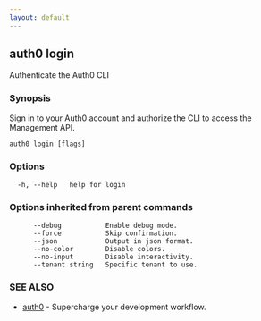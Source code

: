 ```yaml
---
layout: default
---
```

## auth0 login

Authenticate the Auth0 CLI

### Synopsis

Sign in to your Auth0 account and authorize the CLI to access the Management API.

```
auth0 login [flags]
```

### Options

```
  -h, --help   help for login
```

### Options inherited from parent commands

```
      --debug           Enable debug mode.
      --force           Skip confirmation.
      --json            Output in json format.
      --no-color        Disable colors.
      --no-input        Disable interactivity.
      --tenant string   Specific tenant to use.
```

### SEE ALSO

* [auth0](/auth0-cli/)	 - Supercharge your development workflow.

